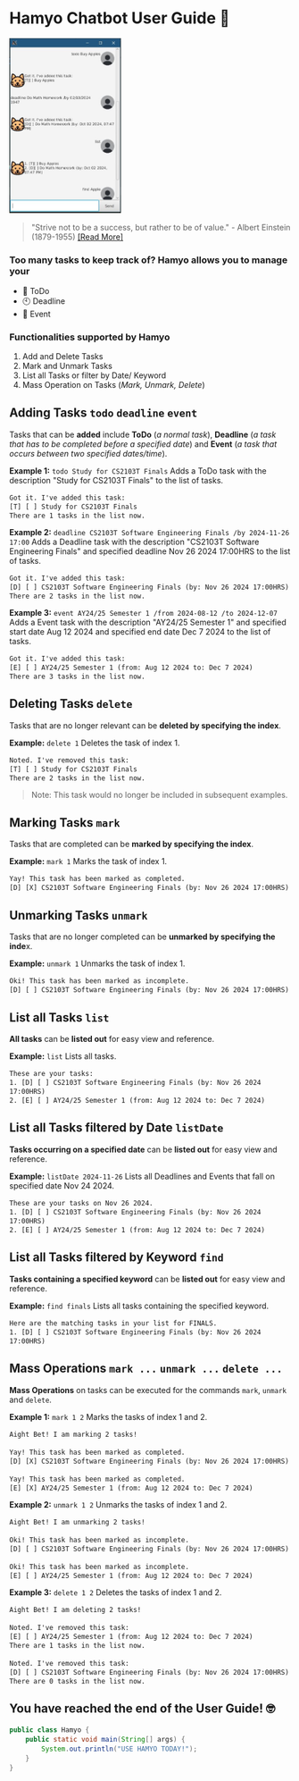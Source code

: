 # **Hamyo** Chatbot User Guide 🤖

<img src="Ui.png" alt="UI Screenshot" width="200"/>

> "Strive not to be a success, but rather to be of value." - Albert Einstein (1879-1955) [[Read More]](https://en.wikipedia.org/wiki/Albert_Einstein)

### Too many tasks to keep track of? **Hamyo** allows you to manage your
- 📝 ToDo
- 🕙 Deadline
- 💼 Event

### Functionalities supported by **Hamyo**
1. Add and Delete Tasks
2. Mark and Unmark Tasks
3. List all Tasks or filter by Date/ Keyword
4. Mass Operation on Tasks (*Mark, Unmark, Delete*)

## Adding Tasks `todo` `deadline` `event`
Tasks that can be **added** include **ToDo** (*a normal task*), **Deadline** (*a task that has to be completed before a specified date*) and **Event** (*a task that occurs between two specified dates/time*).

**Example 1:** `todo Study for CS2103T Finals` Adds a ToDo task with the description "Study for CS2103T Finals" to the list of tasks.

```
Got it. I've added this task:
[T] [ ] Study for CS2103T Finals
There are 1 tasks in the list now.
```

**Example 2:** `deadline CS2103T Software Engineering Finals /by 2024-11-26 17:00` Adds a Deadline task with the description "CS2103T Software Engineering Finals" and specified deadline Nov 26 2024 17:00HRS to the list of tasks.
```
Got it. I've added this task:
[D] [ ] CS2103T Software Engineering Finals (by: Nov 26 2024 17:00HRS)
There are 2 tasks in the list now.
```

**Example 3:** `event AY24/25 Semester 1 /from 2024-08-12 /to 2024-12-07` Adds a Event task with the description "AY24/25 Semester 1" and specified start date Aug 12 2024 and specified end date Dec 7 2024 to the list of tasks.
```
Got it. I've added this task:
[E] [ ] AY24/25 Semester 1 (from: Aug 12 2024 to: Dec 7 2024)
There are 3 tasks in the list now.
```

## Deleting Tasks `delete`
Tasks that are no longer relevant can be **deleted by specifying the index**.

**Example:** `delete 1` Deletes the task of index 1.
```
Noted. I've removed this task:
[T] [ ] Study for CS2103T Finals
There are 2 tasks in the list now.
```
> Note: This task would no longer be included in subsequent examples.

## Marking Tasks `mark`
Tasks that are completed can be **marked by specifying the index**.

**Example:** `mark 1` Marks the task of index 1.
```
Yay! This task has been marked as completed.
[D] [X] CS2103T Software Engineering Finals (by: Nov 26 2024 17:00HRS)
```

## Unmarking Tasks `unmark`
Tasks that are no longer completed can be **unmarked by specifying the inde**x.

**Example:** `unmark 1` Unmarks the task of index 1.
```
Oki! This task has been marked as incomplete.
[D] [ ] CS2103T Software Engineering Finals (by: Nov 26 2024 17:00HRS)
```

## List all Tasks `list`
**All tasks** can be **listed out** for easy view and reference.

**Example:** `list` Lists all tasks.
```
These are your tasks:
1. [D] [ ] CS2103T Software Engineering Finals (by: Nov 26 2024 17:00HRS)
2. [E] [ ] AY24/25 Semester 1 (from: Aug 12 2024 to: Dec 7 2024)
```

## List all Tasks filtered by Date `listDate`
**Tasks occurring on a specified date** can be **listed out** for easy view and reference.

**Example:** `listDate 2024-11-26` Lists all Deadlines and Events that fall on specified date Nov 24 2024.
```
These are your tasks on Nov 26 2024.
1. [D] [ ] CS2103T Software Engineering Finals (by: Nov 26 2024 17:00HRS)
2. [E] [ ] AY24/25 Semester 1 (from: Aug 12 2024 to: Dec 7 2024)
```

## List all Tasks filtered by Keyword `find`
**Tasks containing a specified keyword** can be **listed out** for easy view and reference.

**Example:** `find finals` Lists all tasks containing the specified keyword.
```
Here are the matching tasks in your list for FINALS.
1. [D] [ ] CS2103T Software Engineering Finals (by: Nov 26 2024 17:00HRS)
```

## Mass Operations `mark ...` `unmark ...` `delete ...`
**Mass Operations** on tasks can be executed for the commands `mark`, `unmark` and `delete`.

**Example 1:** `mark 1 2` Marks the tasks of index 1 and 2.
```
Aight Bet! I am marking 2 tasks!

Yay! This task has been marked as completed.
[D] [X] CS2103T Software Engineering Finals (by: Nov 26 2024 17:00HRS)

Yay! This task has been marked as completed.
[E] [X] AY24/25 Semester 1 (from: Aug 12 2024 to: Dec 7 2024)
```

**Example 2:** `unmark 1 2` Unmarks the tasks of index 1 and 2.
```
Aight Bet! I am unmarking 2 tasks!

Oki! This task has been marked as incomplete.
[D] [ ] CS2103T Software Engineering Finals (by: Nov 26 2024 17:00HRS)

Oki! This task has been marked as incomplete.
[E] [ ] AY24/25 Semester 1 (from: Aug 12 2024 to: Dec 7 2024)
```

**Example 3:** `delete 1 2` Deletes the tasks of index 1 and 2.
```
Aight Bet! I am deleting 2 tasks!

Noted. I've removed this task:
[E] [ ] AY24/25 Semester 1 (from: Aug 12 2024 to: Dec 7 2024)
There are 1 tasks in the list now.

Noted. I've removed this task:
[D] [ ] CS2103T Software Engineering Finals (by: Nov 26 2024 17:00HRS)
There are 0 tasks in the list now.
```

## You have reached the end of the User Guide! 🤓
```java
public class Hamyo {
    public static void main(String[] args) {
        System.out.println("USE HAMYO TODAY!");
    }
}
```